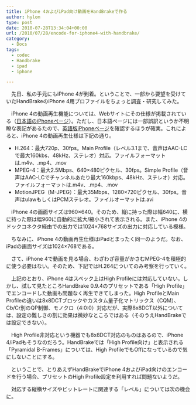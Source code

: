 ```yaml
---
title: iPhone 4およびiPad向け動画をHandBrakeで作る
author: hylom
type: post
date: 2010-07-28T13:34:04+00:00
url: /2010/07/28/encode-for-iphone4-with-handbrake/
category:
  - Docs
tags:
  - codec
  - Handbrake
  - ipad
  - iphone

---
```

　先日、私の手元にもiPhone 4が到着。ということで、一部から要望を受けていたHandBrakeのiPhone 4用プロファイルをちょっと調査・研究してみた。

　iPhone 4の動画再生機能については、Webサイトにその仕様が掲載されている（[日本語のiPhoneページ][1]）。ただし、日本語ページには一部誤訳というか不明瞭な表記があるたので、[英語版iPhoneページ][2]を確認するほうが確実。これによると、iPhone 4の動画再生仕様は下記の通り。

  * H.264：最大720p、30fps。Main Profile（レベル3.1まで、音声はAAC-LCで最大160kbs、48kHz、ステレオ）対応。ファイルフォーマットは.m4v、.mp4、.mov
  * MPEG-4：最大2.5Mbps、640×480ピクセル、30fps。Simple Profile（音声はAAC-LCでチャンネルあたり最大160kbps、48kHz、ステレオ）対応。ファイルフォーマットは.m4v、.mp4、.mov
  * MotionJPEG（M-JPEG）：最大35Mbps、1280×720ピクセル、30fps。音声はulawもしくはPCMステレオ。ファイルオーマットは.avi

　iPhone 4の画面サイズは960×640。そのため、縦に持った際は幅640に、横に持った際は幅960に自動的に拡大/縮小されて表示される。また、iPhone 4のドックコネクタ経由での出力では1024×768サイズの出力に対応している模様。

　ちなみに、iPhone 4の動画再生仕様はiPadとまったく同一のようだ。なお、iPadの画面サイズは1024×768である。

　さて、iPhone 4で動画を見る場合、わざわざ容量がかさむMPEG-4を積極的に使う必要はない。そのため、下記ではH.264についてのみ考察を行っていく。

　上記のとおり、iPhone 4はスペック上はHigh Profileには対応していない。しかし、試して見たところHandBrake 0.9.4のプリセットである「High Profile」でエンコードした動画も問題なく再生できてしまった。High ProfileとMain Profileの違いは8x8DCTブロックやカスタム量子化マトリックス（CQM）、Cb/Cr別のQP制御、モノクロ（4:0:0）対応だが、実際8x8DCT以外については、設定の難しさの割に効果は微妙なところではある（そのうえHandBrakeでは設定できない）。

　High Profile非対応という機器でも8x8DCT対応のものはあるので、iPhone 4/iPadもそうなのだろう。HandBrakeでは「High Profile向け」と表示される「Pyramidal B-Frames」については、High ProfileでもOffになっているので気にしないことにする。

　ということで、とりあえずHandBrakeでiPhone 4およびiPad向けのエンコードを行う場合、プリセットのHigh Profile設定を利用すれば問題ないようだ。

　対応する縦横サイズやビットレートに関連する「レベル」については次の機会に。

 [1]: http://www.apple.com/jp/iphone/specs.html
 [2]: http://www.apple.com/iphone/specs.html
